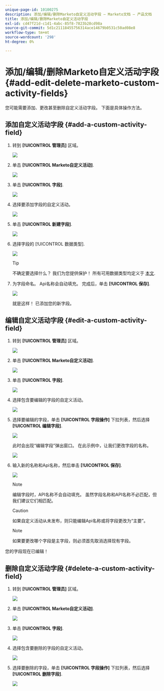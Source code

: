 ```yaml
---
unique-page-id: 10100275
description: 添加/编辑/删除Marketo自定义活动字段 — Marketo文档 — 产品文档
title: 添加/编辑/删除Marketo自定义活动字段
exl-id: cd47f21d-c1d1-4abc-85f8-7823b28cd98a
source-git-commit: 5d1c21118455756314ace14679b0531c50ad08e8
workflow-type: tm+mt
source-wordcount: '298'
ht-degree: 0%

---
```


# 添加/编辑/删除Marketo自定义活动字段 {#add-edit-delete-marketo-custom-activity-fields}

您可能需要添加、更改甚至删除自定义活动字段。 下面是具体操作方法。

## 添加自定义活动字段 {#add-a-custom-activity-field}

1. 转到 **[!UICONTROL 管理员]** 区域。

   ![](assets/add-edit-delete-marketo-custom-activity-fields-1.png)

1. 单击 **[!UICONTROL Marketo自定义活动]**.

   ![](assets/add-edit-delete-marketo-custom-activity-fields-2.png)

1. 单击 **[!UICONTROL 字段]**.

   ![](assets/add-edit-delete-marketo-custom-activity-fields-3.png)

1. 选择要添加字段的自定义活动。

   ![](assets/add-edit-delete-marketo-custom-activity-fields-4.png)

1. 单击 **[!UICONTROL 新建字段]**.

   ![](assets/add-edit-delete-marketo-custom-activity-fields-5.png)

1. 选择字段的 [!UICONTROL 数据类型].

   ![](assets/add-edit-delete-marketo-custom-activity-fields-6.png)

   >[!TIP]
   >
   >不确定要选择什么？ 我们为您提供保护！ 所有可用数据类型均定义于 [本文](/help/marketo/product-docs/administration/field-management/custom-field-type-glossary.md).

1. 为字段命名。 Api名称会自动填充。 完成后，单击 **[!UICONTROL 保存]**.

   ![](assets/add-edit-delete-marketo-custom-activity-fields-7.png)

   就是这样！ 已添加您的新字段。

## 编辑自定义活动字段 {#edit-a-custom-activity-field}

1. 转到 **[!UICONTROL 管理员]** 区域。

   ![](assets/add-edit-delete-marketo-custom-activity-fields-8.png)

1. 单击 **[!UICONTROL Marketo自定义活动]**.

   ![](assets/add-edit-delete-marketo-custom-activity-fields-9.png)

1. 单击 **[!UICONTROL 字段]**.

   ![](assets/add-edit-delete-marketo-custom-activity-fields-10.png)

1. 选择包含要编辑的字段的自定义活动。

   ![](assets/add-edit-delete-marketo-custom-activity-fields-11.png)

1. 选择要编辑的字段，单击 **[!UICONTROL 字段操作]** 下拉列表，然后选择 **[!UICONTROL 编辑字段]**.

   ![](assets/add-edit-delete-marketo-custom-activity-fields-12.png)

   此时会出现“编辑字段”弹出窗口。 在此示例中，让我们更改字段的名称。

   ![](assets/add-edit-delete-marketo-custom-activity-fields-13.png)

1. 输入新的名称和Api名称，然后单击 **[!UICONTROL 保存]**.

   ![](assets/add-edit-delete-marketo-custom-activity-fields-14.png)

   >[!NOTE]
   >
   >编辑字段时，API名称不会自动填充。 虽然字段名称和API名称不必匹配，但我们建议它们相匹配。

   >[!CAUTION]
   >
   >如果自定义活动从未发布，则只能编辑Api名称或将字段更改为“主要”。

   >[!NOTE]
   >
   >如果要更改哪个字段是主字段，则必须首先取消选择现有字段。

您的字段现在已编辑！

## 删除自定义活动字段 {#delete-a-custom-activity-field}

1. 转到 **[!UICONTROL 管理员]** 区域。

   ![](assets/add-edit-delete-marketo-custom-activity-fields-15.png)

1. 单击 **[!UICONTROL Marketo自定义活动]**.

   ![](assets/add-edit-delete-marketo-custom-activity-fields-16.png)

1. 单击 **[!UICONTROL 字段]**.

   ![](assets/add-edit-delete-marketo-custom-activity-fields-17.png)

1. 选择包含要删除的字段的自定义活动。

   ![](assets/add-edit-delete-marketo-custom-activity-fields-18.png)

1. 选择要删除的字段，单击 **[!UICONTROL 字段操作]** 下拉列表，然后选择 **[!UICONTROL 删除字段]**.

   ![](assets/add-edit-delete-marketo-custom-activity-fields-19.png)
